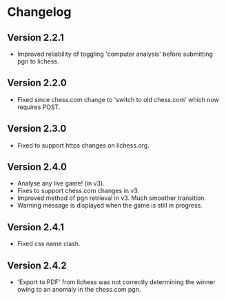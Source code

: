 # Changelog

## Version 2.2.1

* Improved reliability of toggling 'computer analysis' before submitting pgn to lichess.

## Version 2.2.0

* Fixed since chess.com change to 'switch to old chess.com' which now requires POST.

## Version 2.3.0

* Fixed to support https changes on lichess.org.

## Version 2.4.0

* Analyse any live game! (in v3).
* Fixes to support chess.com changes in v3.
* Improved method of pgn retrieval in v3. Much smoother transition.
* Warning message is displayed when the game is still in progress.

## Version 2.4.1

* Fixed css name clash.

## Version 2.4.2

* 'Export to PDF' from lichess was not correctly determining the winner owing to an anomaly in the chess.com pgn.